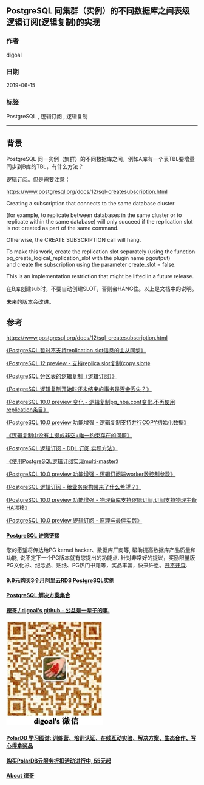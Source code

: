 ## PostgreSQL 同集群（实例）的不同数据库之间表级逻辑订阅(逻辑复制)的实现     
                
### 作者                                                                                                                                                                                      
digoal                                                                                                                                                                                      
                                                                                                                                                                                      
### 日期                                                                                                                                                                                      
2019-06-15                                                                                                                                                                                      
                                                                                                                                                                                      
### 标签                                                                                                                                                                                    
PostgreSQL , 逻辑订阅 , 逻辑复制        
                                                                                                   
----                                                                                                                                                                              
                                                                                                                                                                                
## 背景     
PostgreSQL 同一实例（集群）的不同数据库之间，例如A库有一个表TBL要增量同步到B库的TBL，有什么方法？  
  
逻辑订阅。但是需要注意：  
  
https://www.postgresql.org/docs/12/sql-createsubscription.html  
  
Creating a subscription that connects to the same database cluster   
  
(for example, to replicate between databases in the same cluster or to replicate within the same database) will only succeed if the replication slot is not created as part of the same command.   
  
Otherwise, the CREATE SUBSCRIPTION call will hang.   
  
To make this work, create the replication slot separately (using the function pg_create_logical_replication_slot with the plugin name pgoutput)   
and create the subscription using the parameter create_slot = false.   
  
This is an implementation restriction that might be lifted in a future release.  
  
在B库创建sub时，不要自动创建SLOT，否则会HANG住。以上是文档中的说明。  
  
未来的版本会改进。     
  
## 参考  
https://www.postgresql.org/docs/12/sql-createsubscription.html  
  
[《PostgreSQL 暂时不支持replication slot信息的主从同步》](../201905/20190503_06.md)    
  
[《PostgreSQL 12 preview - 支持replica slot复制(copy slot)》](../201904/20190409_04.md)    
  
[《PostgreSQL 分区表的逻辑复制（逻辑订阅）》](../201804/20180420_02.md)    
  
[《PostgreSQL 逻辑复制开始时还未结束的事务是否会丢失？》](../201905/20190523_03.md)    
  
[《PostgreSQL 10.0 preview 变化 - 逻辑复制pg_hba.conf变化,不再使用replication条目》](../201704/20170405_02.md)   
  
[《PostgreSQL 10.0 preview 功能增强 - 逻辑复制支持并行COPY初始化数据》](../201703/20170328_01.md)    
  
[《逻辑复制中没有主键或非空+唯一约束存在的问题》](../201510/20151022_02.md)    
  
[《PostgreSQL 逻辑订阅 - DDL 订阅 实现方法》](../201712/20171204_04.md)    
  
[《使用PostgreSQL逻辑订阅实现multi-master》](../201706/20170624_01.md)    
  
[《PostgreSQL 10.0 preview 功能增强 - 逻辑订阅端worker数控制参数》](../201704/20170421_05.md)    
  
[《PostgreSQL 逻辑订阅 - 给业务架构带来了什么希望？》](../201704/20170413_01.md)    
  
[《PostgreSQL 10.0 preview 功能增强 - 物理备库支持逻辑订阅,订阅支持物理主备HA漂移》](../201703/20170330_01.md)    
  
[《PostgreSQL 10.0 preview 逻辑订阅 - 原理与最佳实践》](../201702/20170227_01.md)    
  
  
  
  
  
  
  
  
  
  
  
  
  
  
  
  
  
  
  
  
  
  
  
  
  
  
  
  
  
  
  
  
  
  
  
  
  
  
  
  
  
  
  
  
  
  
  
  
  
  
  
  
  
  
  
  
  
  
  
  
  
  
  
  
  
  
  
  
  
  
  
#### [PostgreSQL 许愿链接](https://github.com/digoal/blog/issues/76 "269ac3d1c492e938c0191101c7238216")
您的愿望将传达给PG kernel hacker、数据库厂商等, 帮助提高数据库产品质量和功能, 说不定下一个PG版本就有您提出的功能点. 针对非常好的提议，奖励限量版PG文化衫、纪念品、贴纸、PG热门书籍等，奖品丰富，快来许愿。[开不开森](https://github.com/digoal/blog/issues/76 "269ac3d1c492e938c0191101c7238216").  
  
  
#### [9.9元购买3个月阿里云RDS PostgreSQL实例](https://www.aliyun.com/database/postgresqlactivity "57258f76c37864c6e6d23383d05714ea")
  
  
#### [PostgreSQL 解决方案集合](https://yq.aliyun.com/topic/118 "40cff096e9ed7122c512b35d8561d9c8")
  
  
#### [德哥 / digoal's github - 公益是一辈子的事.](https://github.com/digoal/blog/blob/master/README.md "22709685feb7cab07d30f30387f0a9ae")
  
  
![digoal's wechat](../pic/digoal_weixin.jpg "f7ad92eeba24523fd47a6e1a0e691b59")
  
  
#### [PolarDB 学习图谱: 训练营、培训认证、在线互动实验、解决方案、生态合作、写心得拿奖品](https://www.aliyun.com/database/openpolardb/activity "8642f60e04ed0c814bf9cb9677976bd4")
  
  
#### [购买PolarDB云服务折扣活动进行中, 55元起](https://www.aliyun.com/activity/new/polardb-yunparter?userCode=bsb3t4al "e0495c413bedacabb75ff1e880be465a")
  
  
#### [About 德哥](https://github.com/digoal/blog/blob/master/me/readme.md "a37735981e7704886ffd590565582dd0")
  
